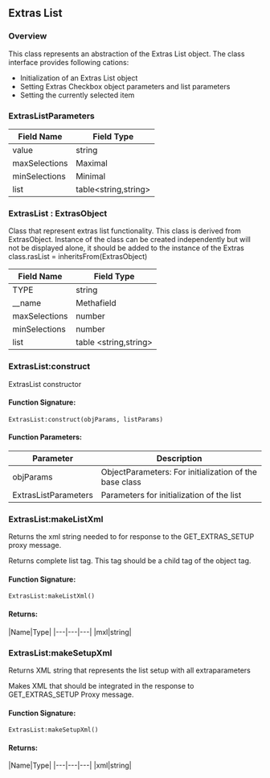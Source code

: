 ## Extras List

### Overview

This class represents an abstraction of the Extras List object. The class interface provides following cations:

- Initialization of an Extras List object
- Setting Extras Checkbox object parameters and list parameters
- Setting the currently selected item

### ExtrasListParameters

|Field Name|Field Type|
|---|---|
|value|string|
|maxSelections|Maximal|
|minSelections|Minimal|
|list|table\<string,string\>|

### ExtrasList : ExtrasObject

 Class that represent extras list functionality. This class is derived from ExtrasObject. Instance of the class can be created independently but will not be displayed alone, it should be added to the instance of the Extras class.rasList = inheritsFrom(ExtrasObject)

|Field Name|Field Type|
|---|---|
|TYPE|string|
|\_\_name|Methafield|
|maxSelections|number |string|
|minSelections|number |string|
|list|table \<string,string\>|

### ExtrasList:construct

 ExtrasList constructor

#### Function Signature:

`ExtrasList:construct(objParams, listParams)`

#### Function Parameters:

|Parameter|Description|
|---|---|
|objParams|ObjectParameters: For initialization of the base class|
|ExtrasListParameters|Parameters for initialization of the list|

### ExtrasList:makeListXml

 Returns the xml string needed to for response to the GET\_EXTRAS\_SETUP proxy message.

 Returns complete list tag. This tag should be a child tag of the object tag.

#### Function Signature:

`ExtrasList:makeListXml()`

#### Returns:

|Name|Type|
|---|---|---|
|mxl|string|

### ExtrasList:makeSetupXml

 Returns XML string that represents the list setup with all extraparameters

 Makes XML that should be integrated in the response to GET\_EXTRAS\_SETUP Proxy message.

#### Function Signature:

`ExtrasList:makeSetupXml()`

#### Returns:

|Name|Type|
|---|---|---|
|xml|string|

